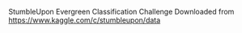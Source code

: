 
StumbleUpon Evergreen Classification Challenge
Downloaded from https://www.kaggle.com/c/stumbleupon/data